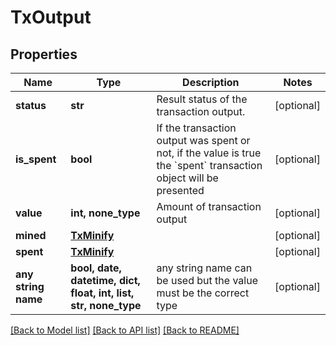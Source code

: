 # TxOutput


## Properties
Name | Type | Description | Notes
------------ | ------------- | ------------- | -------------
**status** | **str** | Result status of the transaction output. | [optional] 
**is_spent** | **bool** | If the transaction output was spent or not, if the value is true the &#x60;spent&#x60; transaction object will be presented | [optional] 
**value** | **int, none_type** | Amount of transaction output | [optional] 
**mined** | [**TxMinify**](TxMinify.md) |  | [optional] 
**spent** | [**TxMinify**](TxMinify.md) |  | [optional] 
**any string name** | **bool, date, datetime, dict, float, int, list, str, none_type** | any string name can be used but the value must be the correct type | [optional]

[[Back to Model list]](../README.md#documentation-for-models) [[Back to API list]](../README.md#documentation-for-api-endpoints) [[Back to README]](../README.md)


